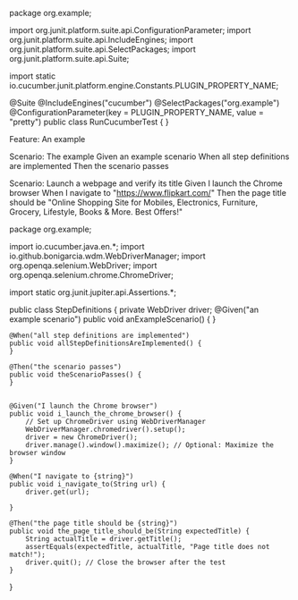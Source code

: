 
package org.example;

import org.junit.platform.suite.api.ConfigurationParameter;
import org.junit.platform.suite.api.IncludeEngines;
import org.junit.platform.suite.api.SelectPackages;
import org.junit.platform.suite.api.Suite;

import static io.cucumber.junit.platform.engine.Constants.PLUGIN_PROPERTY_NAME;

@Suite
@IncludeEngines("cucumber")
@SelectPackages("org.example")
@ConfigurationParameter(key = PLUGIN_PROPERTY_NAME, value = "pretty")
public class RunCucumberTest {
}





Feature: An example

  Scenario: The example
    Given an example scenario
    When all step definitions are implemented
    Then the scenario passes


  Scenario: Launch a webpage and verify its title
    Given I launch the Chrome browser
    When I navigate to "https://www.flipkart.com/"
    Then the page title should be "Online Shopping Site for Mobiles, Electronics, Furniture, Grocery, Lifestyle, Books & More. Best Offers!"



package org.example;

import io.cucumber.java.en.*;
import io.github.bonigarcia.wdm.WebDriverManager;
import org.openqa.selenium.WebDriver;
import org.openqa.selenium.chrome.ChromeDriver;

import static org.junit.jupiter.api.Assertions.*;

public class StepDefinitions {
    private WebDriver driver;
    @Given("an example scenario")
    public void anExampleScenario() {
    }

    @When("all step definitions are implemented")
    public void allStepDefinitionsAreImplemented() {
    }

    @Then("the scenario passes")
    public void theScenarioPasses() {
    }


    @Given("I launch the Chrome browser")
    public void i_launch_the_chrome_browser() {
        // Set up ChromeDriver using WebDriverManager
        WebDriverManager.chromedriver().setup();
        driver = new ChromeDriver();
        driver.manage().window().maximize(); // Optional: Maximize the browser window
    }

    @When("I navigate to {string}")
    public void i_navigate_to(String url) {
        driver.get(url);

    }

    @Then("the page title should be {string}")
    public void the_page_title_should_be(String expectedTitle) {
        String actualTitle = driver.getTitle();
        assertEquals(expectedTitle, actualTitle, "Page title does not match!");
        driver.quit(); // Close the browser after the test
    }

}
